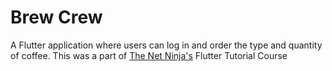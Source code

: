 # Brew Crew

A Flutter application where users can log in and order the type and quantity of coffee. This was a part of <a href="">The Net Ninja's</a> Flutter Tutorial Course
